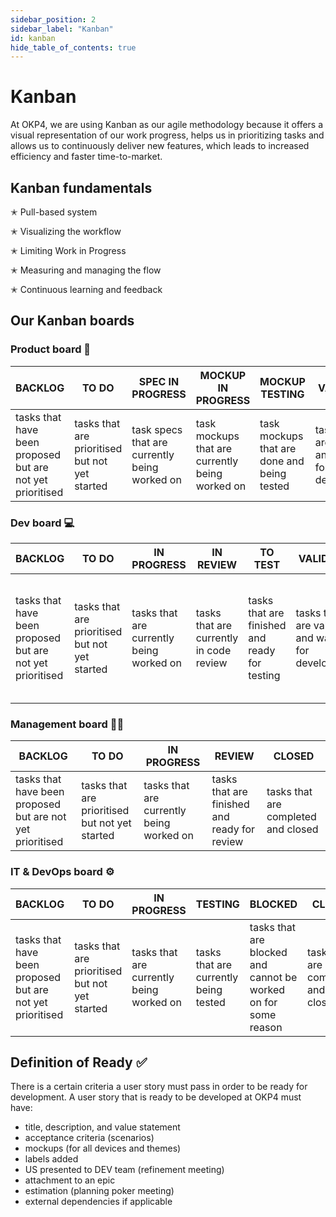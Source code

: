 ```yaml
---
sidebar_position: 2
sidebar_label: "Kanban"
id: kanban
hide_table_of_contents: true
---
```


# Kanban

At OKP4, we are using Kanban as our agile methodology because it offers a visual representation of our work progress, helps us in prioritizing tasks and allows us to continuously deliver new features, which leads to increased efficiency and faster time-to-market.

## Kanban fundamentals

✭ Pull-based system

✭ Visualizing the workflow

✭ Limiting Work in Progress

✭ Measuring and managing the flow

✭ Continuous learning and feedback

## Our Kanban boards

### Product board 📝

| BACKLOG                                                   | TO DO                                          | SPEC IN PROGRESS                              | MOCKUP IN PROGRESS                              | MOCKUP TESTING                              | VALIDATED                                            | CLOSED                              |
| --------------------------------------------------------- | ---------------------------------------------- | --------------------------------------------- | ----------------------------------------------- | ------------------------------------------- | ---------------------------------------------------- | ----------------------------------- |
| tasks that have been proposed but are not yet prioritised | tasks that are prioritised but not yet started | task specs that are currently being worked on | task mockups that are currently being worked on | task mockups that are done and being tested | tasks that are validated and waiting for development | tasks that are completed and closed |

### Dev board 💻

| BACKLOG                                                   | TO DO                                          | IN PROGRESS                              | IN REVIEW                               | TO TEST                                       | VALIDATED                                            | BLOCKED                                                        | EPICS                                                               | CLOSED                              |
| --------------------------------------------------------- | ---------------------------------------------- | ---------------------------------------- | --------------------------------------- | --------------------------------------------- | ---------------------------------------------------- | -------------------------------------------------------------- | ------------------------------------------------------------------- | ----------------------------------- |
| tasks that have been proposed but are not yet prioritised | tasks that are prioritised but not yet started | tasks that are currently being worked on | tasks that are currently in code review | tasks that are finished and ready for testing | tasks that are validated and waiting for development | tasks that are blocked and cannot be worked on for some reason | tasks that represent a major theme, broken down into smaller issues | tasks that are completed and closed |

### Management board 🧑‍💼

| BACKLOG                                                   | TO DO                                          | IN PROGRESS                              | REVIEW                                       | CLOSED                              |
| --------------------------------------------------------- | ---------------------------------------------- | ---------------------------------------- | -------------------------------------------- | ----------------------------------- |
| tasks that have been proposed but are not yet prioritised | tasks that are prioritised but not yet started | tasks that are currently being worked on | tasks that are finished and ready for review | tasks that are completed and closed |

### IT & DevOps board ⚙️

| BACKLOG                                                   | TO DO                                          | IN PROGRESS                              | TESTING                               | BLOCKED                                                        | CLOSED                              |
| --------------------------------------------------------- | ---------------------------------------------- | ---------------------------------------- | ------------------------------------- | -------------------------------------------------------------- | ----------------------------------- |
| tasks that have been proposed but are not yet prioritised | tasks that are prioritised but not yet started | tasks that are currently being worked on | tasks that are currently being tested | tasks that are blocked and cannot be worked on for some reason | tasks that are completed and closed |

## Definition of Ready ✅

There is a certain criteria a user story must pass in order to be ready for development. A user story that is ready to be developed at OKP4 must have:

- title, description, and value statement
- acceptance criteria (scenarios)
- mockups (for all devices and themes)
- labels added
- US presented to DEV team (refinement meeting)
- attachment to an epic
- estimation (planning poker meeting)
- external dependencies if applicable
